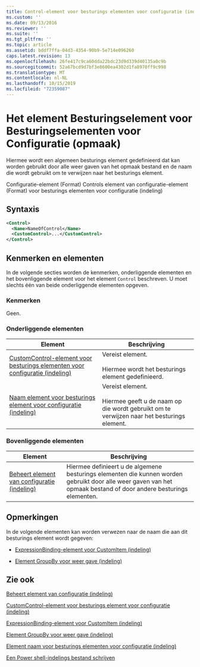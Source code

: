 ```yaml
---
title: Control-element voor besturings elementen voor configuratie (indeling) | Microsoft Docs
ms.custom: ''
ms.date: 09/13/2016
ms.reviewer: ''
ms.suite: ''
ms.tgt_pltfrm: ''
ms.topic: article
ms.assetid: bddf7ffa-04d3-4354-90b9-5e714e096260
caps.latest.revision: 13
ms.openlocfilehash: 26fe417c9ca60dda22bdc23d9d339d40135a0c9b
ms.sourcegitcommit: 52a67bcd9d7bf3e8600ea4302d1fa8970ff9c998
ms.translationtype: MT
ms.contentlocale: nl-NL
ms.lasthandoff: 10/15/2019
ms.locfileid: "72359087"
---
```

# <a name="control-element-for-controls-for-configuration-format"></a>Het element Besturingselement voor Besturingselementen voor Configuratie (opmaak)

Hiermee wordt een algemeen besturings element gedefinieerd dat kan worden gebruikt door alle weer gaven van het opmaak bestand en de naam die wordt gebruikt om te verwijzen naar het besturings element.

Configuratie-element (Format) Controls element van configuratie-element (Format) voor besturings elementen voor configuratie (indeling)

## <a name="syntax"></a>Syntaxis

```xml
<Control>
  <Name>NameOfControl</Name>
  <CustomControl>...</CustomControl>
</Control>
```

## <a name="attributes-and-elements"></a>Kenmerken en elementen

In de volgende secties worden de kenmerken, onderliggende elementen en het bovenliggende element voor het element `Control` beschreven. U moet slechts één van beide onderliggende elementen opgeven.

### <a name="attributes"></a>Kenmerken

Geen.

### <a name="child-elements"></a>Onderliggende elementen

|Element|Beschrijving|
|-------------|-----------------|
|[CustomControl-element voor besturings elementen voor configuratie (indeling)](./customcontrol-element-for-control-for-controls-for-configuration-format.md)|Vereist element.<br /><br /> Hiermee wordt het besturings element gedefinieerd.|
|[Naam element voor besturings element voor configuratie (indeling)](./name-element-for-control-for-controls-for-configuration-format.md)|Vereist element.<br /><br /> Hiermee geeft u de naam op die wordt gebruikt om te verwijzen naar het besturings element.|

### <a name="parent-elements"></a>Bovenliggende elementen

|Element|Beschrijving|
|-------------|-----------------|
|[Beheert element van configuratie (indeling)](./controls-element-for-configuration-format.md)|Hiermee definieert u de algemene besturings elementen die kunnen worden gebruikt door alle weer gaven van het opmaak bestand of door andere besturings elementen.|

## <a name="remarks"></a>Opmerkingen

In de volgende elementen kan worden verwezen naar de naam die aan dit besturings element wordt gegeven:

- [ExpressionBinding-element voor CustomItem (indeling)](./expressionbinding-element-for-customitem-for-controls-for-configuration-format.md)

- [Element GroupBy voor weer gave (indeling)](./groupby-element-for-view-format.md)

## <a name="see-also"></a>Zie ook

[Beheert element van configuratie (indeling)](./controls-element-for-configuration-format.md)

[CustomControl-element voor besturings element voor configuratie (indeling)](./customcontrol-element-for-control-for-controls-for-configuration-format.md)

[ExpressionBinding-element voor CustomItem (indeling)](./expressionbinding-element-for-customitem-for-controls-for-configuration-format.md)

[Element GroupBy voor weer gave (indeling)](./groupby-element-for-view-format.md)

[Element naam voor besturings elementen voor configuratie (indeling)](./name-element-for-control-for-controls-for-configuration-format.md)

[Een Power shell-indelings bestand schrijven](./writing-a-powershell-formatting-file.md)
